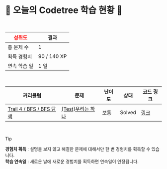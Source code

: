 # 🌲 오늘의 Codetree 학습 현황 🌲

<br />

| <span style="color:red;display:block;text-align:center;"> **성취도**</span> | 결과 |
|---|---|
| 총 문제 수 | 1 |
| 획득 경험치 | 90 / 140 XP |
| 연속 학습 일 | 1 일 |

<br />

|커리큘럼|문제|난이도|상태|코드 링크|
|---|---|---|---|---|
|[Trail 4 / BFS / BFS 탐색](https://www.codetree.ai/trail-info/intermediate-low/)|[[Test]우리는 하나](https://www.codetree.ai/trails/complete/curated-cards/test-we-are-the-one/)|보통|Solved|[링크](https://github.com/min20ta/Algorithm/blob/main/250131/%EC%9A%B0%EB%A6%AC%EB%8A%94%20%ED%95%98%EB%82%98/we-are-the-one.java)|


<br />

> [!TIP]
> **경험치 획득** : 설명을 보지 않고 해결한 문제에 대해서만 한 번 경험치를 획득할 수 있습니다.  
> **학습 연속일** : 새로운 날에 새로운 경험치를 획득하면 연속일이 인정됩니다.

